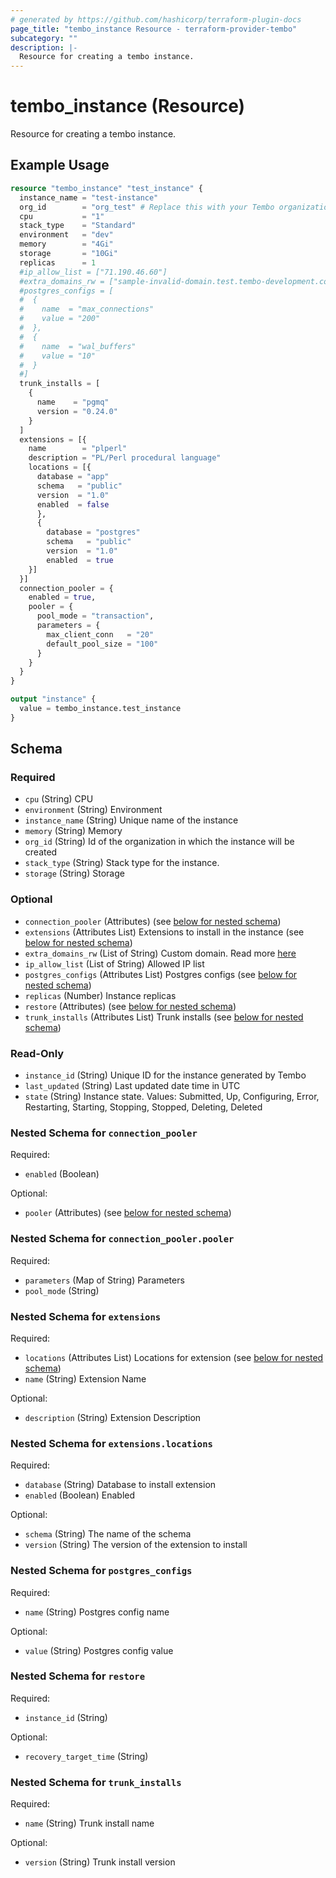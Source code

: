 ```yaml
---
# generated by https://github.com/hashicorp/terraform-plugin-docs
page_title: "tembo_instance Resource - terraform-provider-tembo"
subcategory: ""
description: |-
  Resource for creating a tembo instance.
---
```


# tembo_instance (Resource)

Resource for creating a tembo instance.

## Example Usage

```terraform
resource "tembo_instance" "test_instance" {
  instance_name = "test-instance"
  org_id        = "org_test" # Replace this with your Tembo organization id
  cpu           = "1"
  stack_type    = "Standard"
  environment   = "dev"
  memory        = "4Gi"
  storage       = "10Gi"
  replicas      = 1
  #ip_allow_list = ["71.190.46.60"]
  #extra_domains_rw = ["sample-invalid-domain.test.tembo-development.com"]
  #postgres_configs = [
  #  {
  #    name  = "max_connections"
  #    value = "200"
  #  },
  #  {
  #    name  = "wal_buffers"
  #    value = "10"
  #  }
  #]
  trunk_installs = [
    {
      name    = "pgmq"
      version = "0.24.0"
    }
  ]
  extensions = [{
    name        = "plperl"
    description = "PL/Perl procedural language"
    locations = [{
      database = "app"
      schema   = "public"
      version  = "1.0"
      enabled  = false
      },
      {
        database = "postgres"
        schema   = "public"
        version  = "1.0"
        enabled  = true
    }]
  }]
  connection_pooler = {
    enabled = true,
    pooler = {
      pool_mode = "transaction",
      parameters = {
        max_client_conn   = "20"
        default_pool_size = "100"
      }
    }
  }
}

output "instance" {
  value = tembo_instance.test_instance
}
```

<!-- schema generated by tfplugindocs -->
## Schema

### Required

- `cpu` (String) CPU
- `environment` (String) Environment
- `instance_name` (String) Unique name of the instance
- `memory` (String) Memory
- `org_id` (String) Id of the organization in which the instance will be created
- `stack_type` (String) Stack type for the instance.
- `storage` (String) Storage

### Optional

- `connection_pooler` (Attributes) (see [below for nested schema](#nestedatt--connection_pooler))
- `extensions` (Attributes List) Extensions to install in the instance (see [below for nested schema](#nestedatt--extensions))
- `extra_domains_rw` (List of String) Custom domain. Read more [here](https://tembo.io/docs/tembo-cloud/custom-domains/)
- `ip_allow_list` (List of String) Allowed IP list
- `postgres_configs` (Attributes List) Postgres configs (see [below for nested schema](#nestedatt--postgres_configs))
- `replicas` (Number) Instance replicas
- `restore` (Attributes) (see [below for nested schema](#nestedatt--restore))
- `trunk_installs` (Attributes List) Trunk installs (see [below for nested schema](#nestedatt--trunk_installs))

### Read-Only

- `instance_id` (String) Unique ID for the instance generated by Tembo
- `last_updated` (String) Last updated date time in UTC
- `state` (String) Instance state. Values: Submitted, Up, Configuring, Error, Restarting, Starting, Stopping, Stopped, Deleting, Deleted

<a id="nestedatt--connection_pooler"></a>
### Nested Schema for `connection_pooler`

Required:

- `enabled` (Boolean)

Optional:

- `pooler` (Attributes) (see [below for nested schema](#nestedatt--connection_pooler--pooler))

<a id="nestedatt--connection_pooler--pooler"></a>
### Nested Schema for `connection_pooler.pooler`

Required:

- `parameters` (Map of String) Parameters
- `pool_mode` (String)



<a id="nestedatt--extensions"></a>
### Nested Schema for `extensions`

Required:

- `locations` (Attributes List) Locations for extension (see [below for nested schema](#nestedatt--extensions--locations))
- `name` (String) Extension Name

Optional:

- `description` (String) Extension Description

<a id="nestedatt--extensions--locations"></a>
### Nested Schema for `extensions.locations`

Required:

- `database` (String) Database to install extension
- `enabled` (Boolean) Enabled

Optional:

- `schema` (String) The name of the schema
- `version` (String) The version of the extension to install



<a id="nestedatt--postgres_configs"></a>
### Nested Schema for `postgres_configs`

Required:

- `name` (String) Postgres config name

Optional:

- `value` (String) Postgres config value


<a id="nestedatt--restore"></a>
### Nested Schema for `restore`

Required:

- `instance_id` (String)

Optional:

- `recovery_target_time` (String)


<a id="nestedatt--trunk_installs"></a>
### Nested Schema for `trunk_installs`

Required:

- `name` (String) Trunk install name

Optional:

- `version` (String) Trunk install version
